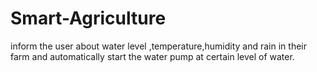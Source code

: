 # Smart-Agriculture
inform the user about water level ,temperature,humidity and rain in their farm and automatically start the water pump at certain level of water.

